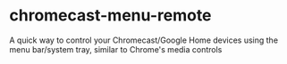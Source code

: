 # chromecast-menu-remote
A quick way to control your Chromecast/Google Home devices using the menu bar/system tray, similar to Chrome's media controls
